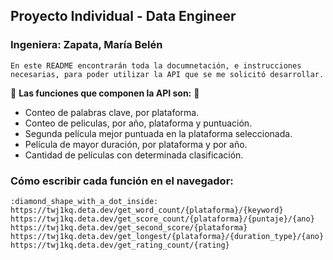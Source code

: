 ## Proyecto Individual - Data Engineer 
### Ingeniera: Zapata, María Belén
```shell
En este README encontrarán toda la documnetación, e instrucciones necesarias, para poder utilizar la API que se me solicitó desarrollar. 
```

:small_blue_diamond: **Las funciones que componen la API son:** :small_blue_diamond:

* Conteo de palabras clave, por plataforma.
* Conteo de peliculas, por año, plataforma y puntuación.
* Segunda película mejor puntuada en la plataforma seleccionada.
* Película de mayor duración, por plataforma y por año.
* Cantidad de películas con determinada clasificación.

### Cómo escribir cada función en el navegador: 

```shell
:diamond_shape_with_a_dot_inside: https://twj1kq.deta.dev/get_word_count/{plataforma}/{keyword} 
https://twj1kq.deta.dev/get_score_count/{plataforma}/{puntaje}/{ano}
https://twj1kq.deta.dev/get_second_score/{plataforma}
https://twj1kq.deta.dev/get_longest/{plataforma}/{duration_type}/{ano}
https://twj1kq.deta.dev/get_rating_count/{rating}
```

